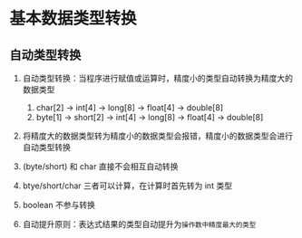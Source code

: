 # 基本数据类型转换

## 自动类型转换

1. 自动类型转换：当程序进行赋值或运算时，精度小的类型自动转换为精度大的数据类型

   1. char[2] -> int[4] -> long[8] -> float[4] -> double[8]
   2. byte[1] -> short[2] -> int[4] -> long[8] -> float[4] -> double[8]

2. 将精度大的数据类型转为精度小的数据类型会报错，精度小的数据类型会进行自动类型转换
3. (byte/short) 和 char 直接不会相互自动转换
4. btye/short/char 三者可以计算，在计算时首先转为 int 类型
5. boolean 不参与转换
6. 自动提升原则：表达式结果的类型自动提升为`操作数中精度最大的类型`
